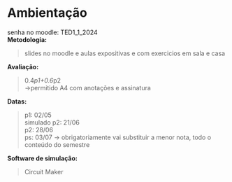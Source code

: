 # Ambientação
senha no moodle: TED1_1_2024</br>
**Metodologia:**</br>
> slides no moodle e aulas expositivas e com exercicios em sala e casa

**Avaliação:**
> 0.4*p1+0.6*p2</br>
->permitido A4 com anotações e assinatura</br>

**Datas:**
> p1: 02/05</br>
simulado p2: 21/06</br>
p2: 28/06</br>
ps: 03/07 -> obrigatoriamente vai substituir a menor nota, todo o conteúdo do semestre</br>

**Software de simulação:**
> Circuit Maker